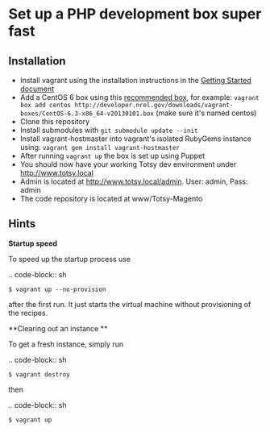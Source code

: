 Set up a PHP development box super fast
=======================================

Installation
------------

* Install vagrant using the installation instructions in the [Getting Started document](http://vagrantup.com/v1/docs/getting-started/index.html)
* Add a CentOS 6 box using this [recommended box](http://developer.nrel.gov/downloads/vagrant-boxes/CentOS-6.3-x86_64-v20130101.box), for example: ```vagrant box add centos http://developer.nrel.gov/downloads/vagrant-boxes/CentOS-6.3-x86_64-v20130101.box``` (make sure it's named centos)
* Clone this repository
* Install submodules with ```git submodule update --init```
* Install vagrant-hostmaster into vagrant's isolated RubyGems instance using: ```vagrant gem install vagrant-hostmaster```
* After running ```vagrant up``` the box is set up using Puppet
* You should now have your working Totsy dev environment under http://www.totsy.local
* Admin is located at http://www.totsy.local/admin. User: admin, Pass: admin
* The code repository is located at www/Totsy-Magento

Hints
-----

**Startup speed**

To speed up the startup process use

.. code-block:: sh

    $ vagrant up --no-provision

after the first run. It just starts the virtual machine without provisioning of the recipes.

**Clearing out an instance **

To get a fresh instance, simply run

.. code-block:: sh

    $ vagrant destroy

then

.. code-block:: sh

    $ vagrant up
